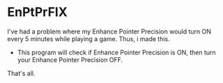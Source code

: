 # EnPtPrFIX

I've had a problem where my Enhance Pointer Precision would turn ON every 5 minutes while playing a game. Thus, i made this.

- This program will check if Enhance Pointer Precision is ON, then turn your Enhance Pointer Precision OFF.

That's all.
